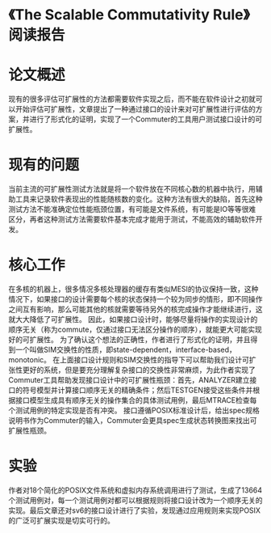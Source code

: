 # 《The Scalable Commutativity Rule》阅读报告
# 论文概述
现有的很多评估可扩展性的方法都需要软件实现之后，而不能在软件设计之初就可以开始评估可扩展性，文章提出了一种通过接口的设计来对可扩展性进行评估的方案，并进行了形式化的证明，实现了一个Commuter的工具用户测试接口设计的可扩展性。
# 现有的问题
当前主流的可扩展性测试方法就是将一个软件放在不同核心数的机器中执行，用辅助工具来记录软件表现出的性能随核数的变化。这种方法有很大的缺陷，首先这种测试方法不能准确定位性能瓶颈位置，有可能是文件系统，有可能是IO等等很难区分，再者这种测试方法需要软件基本完成才能用于测试，不能高效的辅助软件开发。
# 核心工作
在多核的机器上，很多情况多核处理器的缓存有类似MESI的协议保持一致，这种情况下，如果接口的设计需要每个核的状态保持一个较为同步的情形，即不同操作之间互有影响，那么可能其他的核就需要等待另外的核完成操作才能继续进行，这就大大降低了可扩展性。
因此，如果接口设计时，能够尽量将操作的实现设计的顺序无关（称为commute，仅通过接口无法区分操作的顺序），就能更大可能实现好的可扩展性。
为了确认这个想法的正确性，作者进行了形式化的证明，并且得到一个叫做SIM交换性的性质，即state-dependent，interface-based，monotonic。
在上面接口设计规则和SIM交换性的指导下可以帮助我们设计可扩张性更好的系统，但是要充分理解复杂接口的交换性非常麻烦，为此作者实现了Commuter工具帮助发现接口设计中的可扩展性瓶颈：首先，ANALYZER建立接口的符号模型并计算接口顺序无关的精确条件；然后TESTGEN接受这些条件并根据接口模型生成具有顺序无关的操作集合的具体测试用例，最后MTRACE检查每个测试用例的特定实现是否有冲突。
接口遵循POSIX标准设计后，给出spec规格说明书作为Commuter的输入，Commuter会更具spec生成状态转换图来找出可扩展性瓶颈。
# 实验
作者对18个简化的POSIX文件系统和虚拟内存系统调用进行了测试，生成了13664个测试用例对，每一个测试用例对都可以根据规则将接口设计改为一个顺序无关的实现。最后文章还对sv6的接口设计进行了实验，发现通过应用规则来实现POSIX的广泛可扩展实现是切实可行的。